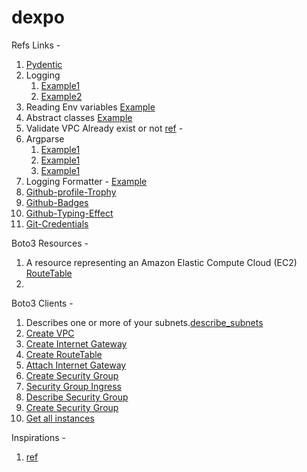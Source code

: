 # dexpo

Refs Links - 

1. [Pydentic](https://docs.pydantic.dev/latest/)
2. Logging
   1. [Example1](https://medium.com/swlh/add-log-decorators-to-your-python-project-84094f832181)
   2. [Example2](https://ankitbko.github.io/blog/2021/04/logging-in-python/)
3. Reading Env variables [Example](https://stackoverflow.com/questions/40216311/reading-in-environment-variables-from-an-environment-file)
4. Abstract classes [Example](https://stackoverflow.com/questions/42778784/abstract-classes-with-varying-amounts-of-parameters)
5. Validate VPC Already exist or not [ref](https://stackoverflow.com/questions/47329675/boto3-how-to-check-if-vpc-already-exists-before-creating-it) -
6. Argparse
   1. [Example1](https://stackoverflow.com/questions/9037828/writing-a-help-for-python-script)
   2. [Example1](https://stackoverflow.com/questions/7427101/simple-argparse-example-wanted-1-argument-3-results)
   3. [Example1](https://stackoverflow.com/questions/15754208/how-to-make-argument-optional-in-python-argparse)
7. Logging Formatter - [Example](https://stackoverflow.com/questions/7771912/how-to-right-align-level-field-in-python-logging-formatter)
8. [Github-profile-Trophy](https://github.com/ryo-ma/github-profile-trophy?tab=readme-ov-file)
9. [Github-Badges](https://img.shields.io/badges/static-badge)
10. [Github-Typing-Effect](https://readme-typing-svg.herokuapp.com/demo/)
11. [Git-Credentials](https://git-scm.com/docs/git-credential-store)

Boto3 Resources - 
<br/>
1. A resource representing an Amazon Elastic Compute Cloud (EC2)  [RouteTable](https://boto3.amazonaws.com/v1/documentation/api/latest/reference/services/ec2/routetable/index.html)
2. 

Boto3 Clients - 
1. Describes one or more of your subnets.[describe_subnets](https://boto3.amazonaws.com/v1/documentation/api/latest/reference/services/ec2/client/describe_subnets.html)
2. [Create VPC](https://boto3.amazonaws.com/v1/documentation/api/latest/reference/services/ec2/client/create_vpc.html)
3. [Create Internet Gateway](https://boto3.amazonaws.com/v1/documentation/api/latest/reference/services/ec2/client/create_internet_gateway.html)
4. [Create RouteTable](https://boto3.amazonaws.com/v1/documentation/api/latest/reference/services/ec2/client/create_route_table.html)
5. [Attach Internet Gateway](https://boto3.amazonaws.com/v1/documentation/api/1.26.86/reference/services/ec2/vpc/attach_internet_gateway.html)
6. [Create Security Group](https://boto3.amazonaws.com/v1/documentation/api/latest/reference/services/ec2/client/create_security_group.html)
7. [Security Group Ingress](https://boto3.amazonaws.com/v1/documentation/api/latest/reference/services/ec2/client/authorize_security_group_ingress.html)
8. [Describe Security Group](https://boto3.amazonaws.com/v1/documentation/api/latest/reference/services/ec2/client/describe_security_groups.html)
9. [Create Security Group](https://boto3.amazonaws.com/v1/documentation/api/latest/reference/services/ec2/client/create_security_group.html)
10. [Get all instances](https://boto3.amazonaws.com/v1/documentation/api/latest/reference/services/ec2/vpc/instances.html)

Inspirations - 
1. [ref](https://gist.github.com/arjunmohnot/314013dbd3b7341ffa3c475dfcbb2b22#file-automateaws-py-L56)
